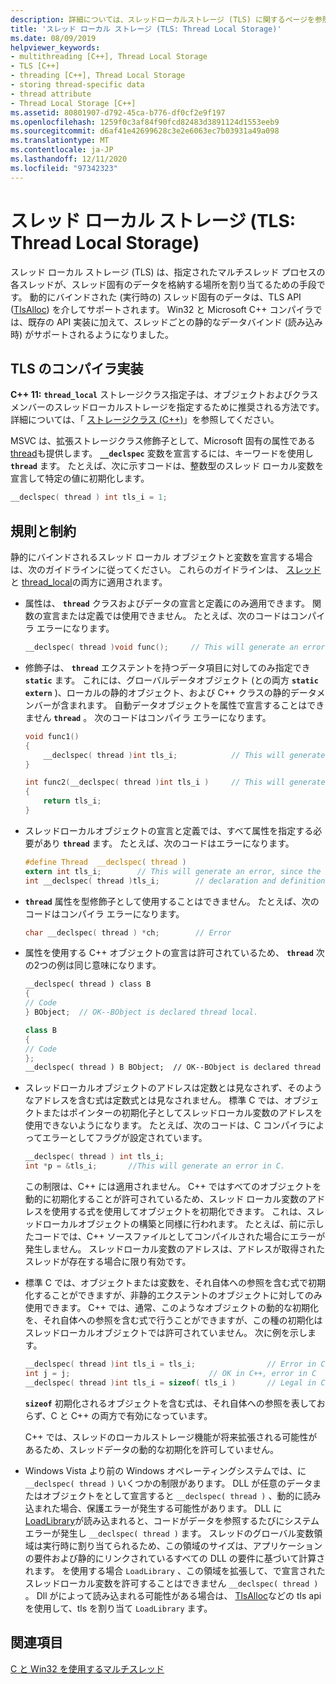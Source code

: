 ```yaml
---
description: 詳細については、スレッドローカルストレージ (TLS) に関するページを参照してください。
title: 'スレッド ローカル ストレージ (TLS: Thread Local Storage)'
ms.date: 08/09/2019
helpviewer_keywords:
- multithreading [C++], Thread Local Storage
- TLS [C++]
- threading [C++], Thread Local Storage
- storing thread-specific data
- thread attribute
- Thread Local Storage [C++]
ms.assetid: 80801907-d792-45ca-b776-df0cf2e9f197
ms.openlocfilehash: 1259f0c3af84f90fcd82483d3891124d1553eeb9
ms.sourcegitcommit: d6af41e42699628c3e2e6063ec7b03931a49a098
ms.translationtype: MT
ms.contentlocale: ja-JP
ms.lasthandoff: 12/11/2020
ms.locfileid: "97342323"
---
```

# <a name="thread-local-storage-tls"></a>スレッド ローカル ストレージ (TLS: Thread Local Storage)

スレッド ローカル ストレージ (TLS) は、指定されたマルチスレッド プロセスの各スレッドが、スレッド固有のデータを格納する場所を割り当てるための手段です。 動的にバインドされた (実行時の) スレッド固有のデータは、TLS API ([TlsAlloc](/windows/win32/api/processthreadsapi/nf-processthreadsapi-tlsalloc)) を介してサポートされます。 Win32 と Microsoft C++ コンパイラでは、既存の API 実装に加えて、スレッドごとの静的なデータバインド (読み込み時) がサポートされるようになりました。

## <a name="compiler-implementation-for-tls"></a><a name="_core_compiler_implementation_for_tls"></a> TLS のコンパイラ実装

**C++ 11:** **`thread_local`** ストレージクラス指定子は、オブジェクトおよびクラスメンバーのスレッドローカルストレージを指定するために推奨される方法です。 詳細については、「 [ストレージクラス (C++)](../cpp/storage-classes-cpp.md)」を参照してください。

MSVC は、拡張ストレージクラス修飾子として、Microsoft 固有の属性である [thread](../cpp/thread.md)も提供します。 **`__declspec`** 変数を宣言するには、キーワードを使用し **`thread`** ます。 たとえば、次に示すコードは、整数型のスレッド ローカル変数を宣言して特定の値に初期化します。

```C
__declspec( thread ) int tls_i = 1;
```

## <a name="rules-and-limitations"></a>規則と制約

静的にバインドされるスレッド ローカル オブジェクトと変数を宣言する場合は、次のガイドラインに従ってください。 これらのガイドラインは、 [スレッド](../cpp/thread.md) と [thread_local](../cpp/storage-classes-cpp.md)の両方に適用されます。

- 属性は、 **`thread`** クラスおよびデータの宣言と定義にのみ適用できます。 関数の宣言または定義では使用できません。 たとえば、次のコードはコンパイラ エラーになります。

    ```C
    __declspec( thread )void func();     // This will generate an error.
    ```

- 修飾子は、 **`thread`** エクステントを持つデータ項目に対してのみ指定でき **`static`** ます。 これには、グローバルデータオブジェクト (との両方 **`static`** **`extern`** )、ローカルの静的オブジェクト、および C++ クラスの静的データメンバーが含まれます。 自動データオブジェクトを属性で宣言することはできません **`thread`** 。 次のコードはコンパイラ エラーになります。

    ```C
    void func1()
    {
        __declspec( thread )int tls_i;            // This will generate an error.
    }

    int func2(__declspec( thread )int tls_i )     // This will generate an error.
    {
        return tls_i;
    }
    ```

- スレッドローカルオブジェクトの宣言と定義では、すべて属性を指定する必要があり **`thread`** ます。 たとえば、次のコードはエラーになります。

    ```C
    #define Thread  __declspec( thread )
    extern int tls_i;        // This will generate an error, since the
    int __declspec( thread )tls_i;        // declaration and definition differ.
    ```

- **`thread`** 属性を型修飾子として使用することはできません。 たとえば、次のコードはコンパイラ エラーになります。

    ```C
    char __declspec( thread ) *ch;        // Error
    ```

- 属性を使用する C++ オブジェクトの宣言は許可されているため、 **`thread`** 次の2つの例は同じ意味になります。

    ```cpp
    __declspec( thread ) class B
    {
    // Code
    } BObject;  // OK--BObject is declared thread local.

    class B
    {
    // Code
    };
    __declspec( thread ) B BObject;  // OK--BObject is declared thread local.
    ```

- スレッドローカルオブジェクトのアドレスは定数とは見なされず、そのようなアドレスを含む式は定数式とは見なされません。 標準 C では、オブジェクトまたはポインターの初期化子としてスレッドローカル変数のアドレスを使用できないようになります。 たとえば、次のコードは、C コンパイラによってエラーとしてフラグが設定されています。

    ```C
    __declspec( thread ) int tls_i;
    int *p = &tls_i;       //This will generate an error in C.
    ```

   この制限は、C++ には適用されません。 C++ ではすべてのオブジェクトを動的に初期化することが許可されているため、スレッド ローカル変数のアドレスを使用する式を使用してオブジェクトを初期化できます。 これは、スレッドローカルオブジェクトの構築と同様に行われます。 たとえば、前に示したコードでは、C++ ソースファイルとしてコンパイルされた場合にエラーが発生しません。 スレッドローカル変数のアドレスは、アドレスが取得されたスレッドが存在する場合に限り有効です。

- 標準 C では、オブジェクトまたは変数を、それ自体への参照を含む式で初期化することができますが、非静的エクステントのオブジェクトに対してのみ使用できます。 C++ では、通常、このようなオブジェクトの動的な初期化を、それ自体への参照を含む式で行うことができますが、この種の初期化はスレッドローカルオブジェクトでは許可されていません。 次に例を示します。

    ```C
    __declspec( thread )int tls_i = tls_i;                // Error in C and C++
    int j = j;                               // OK in C++, error in C
    __declspec( thread )int tls_i = sizeof( tls_i )       // Legal in C and C++
    ```

   **`sizeof`** 初期化されるオブジェクトを含む式は、それ自体への参照を表しておらず、C と C++ の両方で有効になっています。

   C++ では、スレッドのローカルストレージ機能が将来拡張される可能性があるため、スレッドデータの動的な初期化を許可していません。

- Windows Vista より前の Windows オペレーティングシステムでは、に `__declspec( thread )` いくつかの制限があります。 DLL が任意のデータまたはオブジェクトをとして宣言すると `__declspec( thread )` 、動的に読み込まれた場合、保護エラーが発生する可能性があります。 DLL に [LoadLibrary](/windows/win32/api/libloaderapi/nf-libloaderapi-loadlibraryw)が読み込まれると、コードがデータを参照するたびにシステムエラーが発生し `__declspec( thread )` ます。 スレッドのグローバル変数領域は実行時に割り当てられるため、この領域のサイズは、アプリケーションの要件および静的にリンクされているすべての DLL の要件に基づいて計算されます。 を使用する場合 `LoadLibrary` 、この領域を拡張して、で宣言されたスレッドローカル変数を許可することはできません `__declspec( thread )` 。 Dll がによって読み込まれる可能性がある場合は、 [TlsAlloc](/windows/win32/api/processthreadsapi/nf-processthreadsapi-tlsalloc)などの tls api を使用して、tls を割り当て `LoadLibrary` ます。

## <a name="see-also"></a>関連項目

[C と Win32 を使用するマルチスレッド](multithreading-with-c-and-win32.md)

